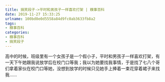 ```yaml
---
title: 搞笑段子->平时和男孩子一样喜欢打架 | 糗事百科
date: 2019-11-27 15:33:25
urlname: 100bd0e0d5558a84d9fc0ab3633fb8a2
tags: 
- 糗事百科
categories:
- 糗事百科
- 搞笑段子
---
```

高中的时候，班级里有一个女孩子是一个假小子，平时和男孩子一样喜欢打架，有一天下午她跟我说放学后在校门口等我；我以为她要找我事情，于是找了七八个哥们拿着家伙在校门口等她，没想到放学的时候只见她手上捧着一束花穿着裙子来找我……


